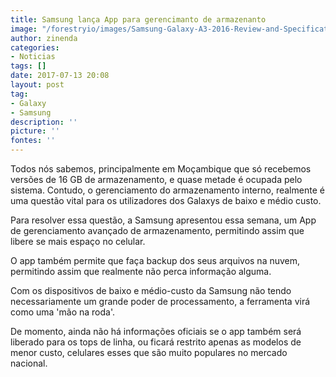 ```yaml
---
title: Samsung lança App para gerencimanto de armazenanto
image: "/forestryio/images/Samsung-Galaxy-A3-2016-Review-and-Specifications.jpg"
author: zinenda
categories:
- Noticias
tags: []
date: 2017-07-13 20:08
layout: post
tag:
- Galaxy
- Samsung
description: ''
picture: ''
fontes: ''
---
```



Todos nós sabemos, principalmente em Moçambique que só recebemos versões de 16 GB de armazenamento, e quase metade é ocupada pelo sistema. Contudo, o gerenciamento do armazenamento interno, realmente é uma questão vital para os utilizadores dos Galaxys de baixo e médio custo.

Para resolver essa questão, a Samsung apresentou essa semana, um App de gerenciamento avançado de armazenamento, permitindo assim que libere se mais espaço no celular.

O app também permite que faça backup dos seus arquivos na nuvem, permitindo assim que realmente não perca informação alguma.

Com os dispositivos de baixo e médio-custo da Samsung não tendo necessariamente um grande poder de processamento, a ferramenta virá como uma 'mão na roda'.

De momento, ainda não há informações oficiais se o app também será liberado para os tops de linha, ou ficará restrito apenas as modelos de menor custo, celulares esses que são muito populares no mercado nacional.